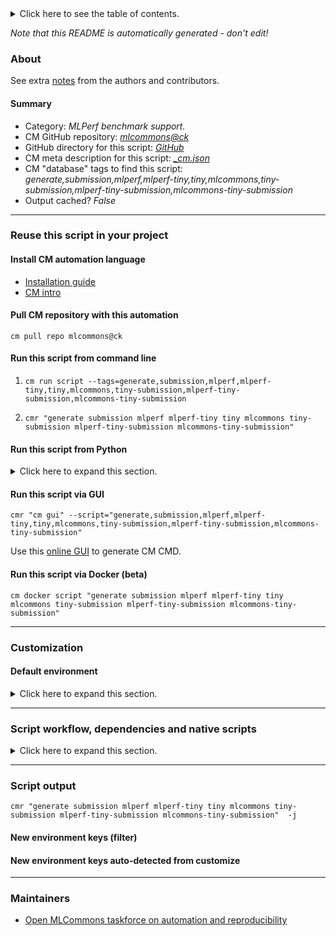 <details>
<summary>Click here to see the table of contents.</summary>

* [About](#about)
* [Summary](#summary)
* [Reuse this script in your project](#reuse-this-script-in-your-project)
  * [ Install CM automation language](#install-cm-automation-language)
  * [ Check CM script flags](#check-cm-script-flags)
  * [ Run this script from command line](#run-this-script-from-command-line)
  * [ Run this script from Python](#run-this-script-from-python)
  * [ Run this script via GUI](#run-this-script-via-gui)
  * [ Run this script via Docker (beta)](#run-this-script-via-docker-(beta))
* [Customization](#customization)
  * [ Default environment](#default-environment)
* [Script workflow, dependencies and native scripts](#script-workflow-dependencies-and-native-scripts)
* [Script output](#script-output)
* [New environment keys (filter)](#new-environment-keys-(filter))
* [New environment keys auto-detected from customize](#new-environment-keys-auto-detected-from-customize)
* [Maintainers](#maintainers)

</details>

*Note that this README is automatically generated - don't edit!*

### About


See extra [notes](README-extra.md) from the authors and contributors.

#### Summary

* Category: *MLPerf benchmark support.*
* CM GitHub repository: *[mlcommons@ck](https://github.com/mlcommons/ck/tree/master/cm-mlops)*
* GitHub directory for this script: *[GitHub](https://github.com/mlcommons/ck/tree/master/cm-mlops/script/generate-mlperf-tiny-submission)*
* CM meta description for this script: *[_cm.json](_cm.json)*
* CM "database" tags to find this script: *generate,submission,mlperf,mlperf-tiny,tiny,mlcommons,tiny-submission,mlperf-tiny-submission,mlcommons-tiny-submission*
* Output cached? *False*
___
### Reuse this script in your project

#### Install CM automation language

* [Installation guide](https://github.com/mlcommons/ck/blob/master/docs/installation.md)
* [CM intro](https://doi.org/10.5281/zenodo.8105339)

#### Pull CM repository with this automation

```cm pull repo mlcommons@ck```


#### Run this script from command line

1. `cm run script --tags=generate,submission,mlperf,mlperf-tiny,tiny,mlcommons,tiny-submission,mlperf-tiny-submission,mlcommons-tiny-submission `

2. `cmr "generate submission mlperf mlperf-tiny tiny mlcommons tiny-submission mlperf-tiny-submission mlcommons-tiny-submission" `

#### Run this script from Python

<details>
<summary>Click here to expand this section.</summary>

```python

import cmind

r = cmind.access({'action':'run'
                  'automation':'script',
                  'tags':'generate,submission,mlperf,mlperf-tiny,tiny,mlcommons,tiny-submission,mlperf-tiny-submission,mlcommons-tiny-submission'
                  'out':'con',
                  ...
                  (other input keys for this script)
                  ...
                 })

if r['return']>0:
    print (r['error'])

```

</details>


#### Run this script via GUI

```cmr "cm gui" --script="generate,submission,mlperf,mlperf-tiny,tiny,mlcommons,tiny-submission,mlperf-tiny-submission,mlcommons-tiny-submission"```

Use this [online GUI](https://cKnowledge.org/cm-gui/?tags=generate,submission,mlperf,mlperf-tiny,tiny,mlcommons,tiny-submission,mlperf-tiny-submission,mlcommons-tiny-submission) to generate CM CMD.

#### Run this script via Docker (beta)

`cm docker script "generate submission mlperf mlperf-tiny tiny mlcommons tiny-submission mlperf-tiny-submission mlcommons-tiny-submission" `

___
### Customization

#### Default environment

<details>
<summary>Click here to expand this section.</summary>

These keys can be updated via `--env.KEY=VALUE` or `env` dictionary in `@input.json` or using script flags.


</details>

___
### Script workflow, dependencies and native scripts

<details>
<summary>Click here to expand this section.</summary>

  1. ***Read "deps" on other CM scripts from [meta](https://github.com/mlcommons/ck/tree/master/cm-mlops/script/generate-mlperf-tiny-submission/_cm.json)***
     * get,python3
       * CM names: `--adr.['python', 'python3']...`
       - CM script: [get-python3](https://github.com/mlcommons/ck/tree/master/cm-mlops/script/get-python3)
     * get,sut,system-description
       - CM script: [get-mlperf-inference-sut-description](https://github.com/mlcommons/ck/tree/master/cm-mlops/script/get-mlperf-inference-sut-description)
  1. ***Run "preprocess" function from [customize.py](https://github.com/mlcommons/ck/tree/master/cm-mlops/script/generate-mlperf-tiny-submission/customize.py)***
  1. Read "prehook_deps" on other CM scripts from [meta](https://github.com/mlcommons/ck/tree/master/cm-mlops/script/generate-mlperf-tiny-submission/_cm.json)
  1. ***Run native script if exists***
  1. Read "posthook_deps" on other CM scripts from [meta](https://github.com/mlcommons/ck/tree/master/cm-mlops/script/generate-mlperf-tiny-submission/_cm.json)
  1. ***Run "postrocess" function from [customize.py](https://github.com/mlcommons/ck/tree/master/cm-mlops/script/generate-mlperf-tiny-submission/customize.py)***
  1. ***Read "post_deps" on other CM scripts from [meta](https://github.com/mlcommons/ck/tree/master/cm-mlops/script/generate-mlperf-tiny-submission/_cm.json)***
     * 
       * `if (CM_MLPERF_RUN_STYLE  == valid)`
       - CM script: [activate-python-venv](https://github.com/mlcommons/ck/tree/master/cm-mlops/script/activate-python-venv)
       - CM script: [add-custom-nvidia-system](https://github.com/mlcommons/ck/tree/master/cm-mlops/script/add-custom-nvidia-system)
       - CM script: [app-image-classification-onnx-py](https://github.com/mlcommons/ck/tree/master/cm-mlops/script/app-image-classification-onnx-py)
       - CM script: [app-image-classification-tf-onnx-cpp](https://github.com/mlcommons/ck/tree/master/cm-mlops/script/app-image-classification-tf-onnx-cpp)
       - CM script: [app-image-classification-torch-py](https://github.com/mlcommons/ck/tree/master/cm-mlops/script/app-image-classification-torch-py)
       - CM script: [app-image-classification-tvm-onnx-py](https://github.com/mlcommons/ck/tree/master/cm-mlops/script/app-image-classification-tvm-onnx-py)
       - CM script: [app-image-corner-detection](https://github.com/mlcommons/ck/tree/master/cm-mlops/script/app-image-corner-detection)
       - CM script: [app-loadgen-generic-python](https://github.com/mlcommons/ck/tree/master/cm-mlops/script/app-loadgen-generic-python)
       - CM script: [app-mlperf-inference](https://github.com/mlcommons/ck/tree/master/cm-mlops/script/app-mlperf-inference)
       - CM script: [app-mlperf-inference-cpp](https://github.com/mlcommons/ck/tree/master/cm-mlops/script/app-mlperf-inference-cpp)
       - CM script: [app-mlperf-inference-nvidia](https://github.com/mlcommons/ck/tree/master/cm-mlops/script/app-mlperf-inference-nvidia)
       - CM script: [app-mlperf-inference-reference](https://github.com/mlcommons/ck/tree/master/cm-mlops/script/app-mlperf-inference-reference)
       - CM script: [app-mlperf-inference-tflite-cpp](https://github.com/mlcommons/ck/tree/master/cm-mlops/script/app-mlperf-inference-tflite-cpp)
       - CM script: [app-mlperf-training-nvidia](https://github.com/mlcommons/ck/tree/master/cm-mlops/script/app-mlperf-training-nvidia)
       - CM script: [app-mlperf-training-reference](https://github.com/mlcommons/ck/tree/master/cm-mlops/script/app-mlperf-training-reference)
       - CM script: [app-stable-diffusion-onnx-py](https://github.com/mlcommons/ck/tree/master/cm-mlops/script/app-stable-diffusion-onnx-py)
       - CM script: [benchmark-any-mlperf-inference-implementation](https://github.com/mlcommons/ck/tree/master/cm-mlops/script/benchmark-any-mlperf-inference-implementation)
       - CM script: [benchmark-object-detection-loadgen](https://github.com/mlcommons/ck/tree/master/cm-mlops/script/benchmark-object-detection-loadgen)
       - CM script: [benchmark-program](https://github.com/mlcommons/ck/tree/master/cm-mlops/script/benchmark-program)
       - CM script: [benchmark-program-mlperf](https://github.com/mlcommons/ck/tree/master/cm-mlops/script/benchmark-program-mlperf)
       - CM script: [build-docker-image](https://github.com/mlcommons/ck/tree/master/cm-mlops/script/build-docker-image)
       - CM script: [build-dockerfile](https://github.com/mlcommons/ck/tree/master/cm-mlops/script/build-dockerfile)
       - CM script: [build-mlperf-inference-server-nvidia](https://github.com/mlcommons/ck/tree/master/cm-mlops/script/build-mlperf-inference-server-nvidia)
       - CM script: [calibrate-model-for.qaic](https://github.com/mlcommons/ck/tree/master/cm-mlops/script/calibrate-model-for.qaic)
       - CM script: [compile-model-for.qaic](https://github.com/mlcommons/ck/tree/master/cm-mlops/script/compile-model-for.qaic)
       - CM script: [compile-program](https://github.com/mlcommons/ck/tree/master/cm-mlops/script/compile-program)
       - CM script: [convert-csv-to-md](https://github.com/mlcommons/ck/tree/master/cm-mlops/script/convert-csv-to-md)
       - CM script: [convert-ml-model-huggingface-to-onnx](https://github.com/mlcommons/ck/tree/master/cm-mlops/script/convert-ml-model-huggingface-to-onnx)
       - CM script: [copy-to-clipboard](https://github.com/mlcommons/ck/tree/master/cm-mlops/script/copy-to-clipboard)
       - CM script: [create-conda-env](https://github.com/mlcommons/ck/tree/master/cm-mlops/script/create-conda-env)
       - CM script: [create-fpgaconvnet-app-tinyml](https://github.com/mlcommons/ck/tree/master/cm-mlops/script/create-fpgaconvnet-app-tinyml)
       - CM script: [create-fpgaconvnet-config-tinyml](https://github.com/mlcommons/ck/tree/master/cm-mlops/script/create-fpgaconvnet-config-tinyml)
       - CM script: [create-patch](https://github.com/mlcommons/ck/tree/master/cm-mlops/script/create-patch)
       - CM script: [destroy-terraform](https://github.com/mlcommons/ck/tree/master/cm-mlops/script/destroy-terraform)
       - CM script: [detect-cpu](https://github.com/mlcommons/ck/tree/master/cm-mlops/script/detect-cpu)
       - CM script: [detect-os](https://github.com/mlcommons/ck/tree/master/cm-mlops/script/detect-os)
       - CM script: [detect-sudo](https://github.com/mlcommons/ck/tree/master/cm-mlops/script/detect-sudo)
       - CM script: [download-and-extract](https://github.com/mlcommons/ck/tree/master/cm-mlops/script/download-and-extract)
       - CM script: [download-file](https://github.com/mlcommons/ck/tree/master/cm-mlops/script/download-file)
       - CM script: [download-torrent](https://github.com/mlcommons/ck/tree/master/cm-mlops/script/download-torrent)
       - CM script: [dump-pip-freeze](https://github.com/mlcommons/ck/tree/master/cm-mlops/script/dump-pip-freeze)
       - CM script: [extract-file](https://github.com/mlcommons/ck/tree/master/cm-mlops/script/extract-file)
       - CM script: [fail](https://github.com/mlcommons/ck/tree/master/cm-mlops/script/fail)
       - CM script: [flash-tinyml-binary](https://github.com/mlcommons/ck/tree/master/cm-mlops/script/flash-tinyml-binary)
       - CM script: [generate-mlperf-inference-submission](https://github.com/mlcommons/ck/tree/master/cm-mlops/script/generate-mlperf-inference-submission)
       - CM script: [generate-mlperf-inference-user-conf](https://github.com/mlcommons/ck/tree/master/cm-mlops/script/generate-mlperf-inference-user-conf)
       - CM script: [generate-mlperf-tiny-report](https://github.com/mlcommons/ck/tree/master/cm-mlops/script/generate-mlperf-tiny-report)
       - CM script: [generate-mlperf-tiny-submission](https://github.com/mlcommons/ck/tree/master/cm-mlops/script/generate-mlperf-tiny-submission)
       - CM script: [generate-nvidia-engine](https://github.com/mlcommons/ck/tree/master/cm-mlops/script/generate-nvidia-engine)
       - CM script: [get-android-sdk](https://github.com/mlcommons/ck/tree/master/cm-mlops/script/get-android-sdk)
       - CM script: [get-aocl](https://github.com/mlcommons/ck/tree/master/cm-mlops/script/get-aocl)
       - CM script: [get-aws-cli](https://github.com/mlcommons/ck/tree/master/cm-mlops/script/get-aws-cli)
       - CM script: [get-bazel](https://github.com/mlcommons/ck/tree/master/cm-mlops/script/get-bazel)
       - CM script: [get-bert-squad-vocab](https://github.com/mlcommons/ck/tree/master/cm-mlops/script/get-bert-squad-vocab)
       - CM script: [get-blis](https://github.com/mlcommons/ck/tree/master/cm-mlops/script/get-blis)
       - CM script: [get-brew](https://github.com/mlcommons/ck/tree/master/cm-mlops/script/get-brew)
       - CM script: [get-ck](https://github.com/mlcommons/ck/tree/master/cm-mlops/script/get-ck)
       - CM script: [get-ck-repo-mlops](https://github.com/mlcommons/ck/tree/master/cm-mlops/script/get-ck-repo-mlops)
       - CM script: [get-cl](https://github.com/mlcommons/ck/tree/master/cm-mlops/script/get-cl)
       - CM script: [get-cmake](https://github.com/mlcommons/ck/tree/master/cm-mlops/script/get-cmake)
       - CM script: [get-cmsis_5](https://github.com/mlcommons/ck/tree/master/cm-mlops/script/get-cmsis_5)
       - CM script: [get-compiler-flags](https://github.com/mlcommons/ck/tree/master/cm-mlops/script/get-compiler-flags)
       - CM script: [get-compiler-rust](https://github.com/mlcommons/ck/tree/master/cm-mlops/script/get-compiler-rust)
       - CM script: [get-conda](https://github.com/mlcommons/ck/tree/master/cm-mlops/script/get-conda)
       - CM script: [get-cuda](https://github.com/mlcommons/ck/tree/master/cm-mlops/script/get-cuda)
       - CM script: [get-cuda-devices](https://github.com/mlcommons/ck/tree/master/cm-mlops/script/get-cuda-devices)
       - CM script: [get-cudnn](https://github.com/mlcommons/ck/tree/master/cm-mlops/script/get-cudnn)
       - CM script: [get-dataset-cifar10](https://github.com/mlcommons/ck/tree/master/cm-mlops/script/get-dataset-cifar10)
       - CM script: [get-dataset-cnndm](https://github.com/mlcommons/ck/tree/master/cm-mlops/script/get-dataset-cnndm)
       - CM script: [get-dataset-coco](https://github.com/mlcommons/ck/tree/master/cm-mlops/script/get-dataset-coco)
       - CM script: [get-dataset-coco2014](https://github.com/mlcommons/ck/tree/master/cm-mlops/script/get-dataset-coco2014)
       - CM script: [get-dataset-cognata](https://github.com/mlcommons/ck/tree/master/cm-mlops/script/get-dataset-cognata)
       - CM script: [get-dataset-criteo](https://github.com/mlcommons/ck/tree/master/cm-mlops/script/get-dataset-criteo)
       - CM script: [get-dataset-imagenet-aux](https://github.com/mlcommons/ck/tree/master/cm-mlops/script/get-dataset-imagenet-aux)
       - CM script: [get-dataset-imagenet-calibration](https://github.com/mlcommons/ck/tree/master/cm-mlops/script/get-dataset-imagenet-calibration)
       - CM script: [get-dataset-imagenet-helper](https://github.com/mlcommons/ck/tree/master/cm-mlops/script/get-dataset-imagenet-helper)
       - CM script: [get-dataset-imagenet-train](https://github.com/mlcommons/ck/tree/master/cm-mlops/script/get-dataset-imagenet-train)
       - CM script: [get-dataset-imagenet-val](https://github.com/mlcommons/ck/tree/master/cm-mlops/script/get-dataset-imagenet-val)
       - CM script: [get-dataset-kits19](https://github.com/mlcommons/ck/tree/master/cm-mlops/script/get-dataset-kits19)
       - CM script: [get-dataset-librispeech](https://github.com/mlcommons/ck/tree/master/cm-mlops/script/get-dataset-librispeech)
       - CM script: [get-dataset-openimages](https://github.com/mlcommons/ck/tree/master/cm-mlops/script/get-dataset-openimages)
       - CM script: [get-dataset-openimages-annotations](https://github.com/mlcommons/ck/tree/master/cm-mlops/script/get-dataset-openimages-annotations)
       - CM script: [get-dataset-openimages-calibration](https://github.com/mlcommons/ck/tree/master/cm-mlops/script/get-dataset-openimages-calibration)
       - CM script: [get-dataset-openorca](https://github.com/mlcommons/ck/tree/master/cm-mlops/script/get-dataset-openorca)
       - CM script: [get-dataset-squad](https://github.com/mlcommons/ck/tree/master/cm-mlops/script/get-dataset-squad)
       - CM script: [get-dataset-squad-vocab](https://github.com/mlcommons/ck/tree/master/cm-mlops/script/get-dataset-squad-vocab)
       - CM script: [get-dlrm](https://github.com/mlcommons/ck/tree/master/cm-mlops/script/get-dlrm)
       - CM script: [get-dlrm-data-mlperf-inference](https://github.com/mlcommons/ck/tree/master/cm-mlops/script/get-dlrm-data-mlperf-inference)
       - CM script: [get-docker](https://github.com/mlcommons/ck/tree/master/cm-mlops/script/get-docker)
       - CM script: [get-gcc](https://github.com/mlcommons/ck/tree/master/cm-mlops/script/get-gcc)
       - CM script: [get-generic-python-lib](https://github.com/mlcommons/ck/tree/master/cm-mlops/script/get-generic-python-lib)
       - CM script: [get-generic-sys-util](https://github.com/mlcommons/ck/tree/master/cm-mlops/script/get-generic-sys-util)
       - CM script: [get-git-repo](https://github.com/mlcommons/ck/tree/master/cm-mlops/script/get-git-repo)
       - CM script: [get-github-cli](https://github.com/mlcommons/ck/tree/master/cm-mlops/script/get-github-cli)
       - CM script: [get-go](https://github.com/mlcommons/ck/tree/master/cm-mlops/script/get-go)
       - CM script: [get-google-test](https://github.com/mlcommons/ck/tree/master/cm-mlops/script/get-google-test)
       - CM script: [get-ipol-src](https://github.com/mlcommons/ck/tree/master/cm-mlops/script/get-ipol-src)
       - CM script: [get-java](https://github.com/mlcommons/ck/tree/master/cm-mlops/script/get-java)
       - CM script: [get-javac](https://github.com/mlcommons/ck/tree/master/cm-mlops/script/get-javac)
       - CM script: [get-kilt](https://github.com/mlcommons/ck/tree/master/cm-mlops/script/get-kilt)
       - CM script: [get-lib-armnn](https://github.com/mlcommons/ck/tree/master/cm-mlops/script/get-lib-armnn)
       - CM script: [get-lib-dnnl](https://github.com/mlcommons/ck/tree/master/cm-mlops/script/get-lib-dnnl)
       - CM script: [get-lib-protobuf](https://github.com/mlcommons/ck/tree/master/cm-mlops/script/get-lib-protobuf)
       - CM script: [get-lib-qaic-api](https://github.com/mlcommons/ck/tree/master/cm-mlops/script/get-lib-qaic-api)
       - CM script: [get-llvm](https://github.com/mlcommons/ck/tree/master/cm-mlops/script/get-llvm)
       - CM script: [get-microtvm](https://github.com/mlcommons/ck/tree/master/cm-mlops/script/get-microtvm)
       - CM script: [get-ml-model-3d-unet-kits19](https://github.com/mlcommons/ck/tree/master/cm-mlops/script/get-ml-model-3d-unet-kits19)
       - CM script: [get-ml-model-abtf-ssd-pytorch](https://github.com/mlcommons/ck/tree/master/cm-mlops/script/get-ml-model-abtf-ssd-pytorch)
       - CM script: [get-ml-model-bert-base-squad](https://github.com/mlcommons/ck/tree/master/cm-mlops/script/get-ml-model-bert-base-squad)
       - CM script: [get-ml-model-bert-large-squad](https://github.com/mlcommons/ck/tree/master/cm-mlops/script/get-ml-model-bert-large-squad)
       - CM script: [get-ml-model-dlrm-terabyte](https://github.com/mlcommons/ck/tree/master/cm-mlops/script/get-ml-model-dlrm-terabyte)
       - CM script: [get-ml-model-efficientnet-lite](https://github.com/mlcommons/ck/tree/master/cm-mlops/script/get-ml-model-efficientnet-lite)
       - CM script: [get-ml-model-gptj](https://github.com/mlcommons/ck/tree/master/cm-mlops/script/get-ml-model-gptj)
       - CM script: [get-ml-model-huggingface-zoo](https://github.com/mlcommons/ck/tree/master/cm-mlops/script/get-ml-model-huggingface-zoo)
       - CM script: [get-ml-model-llama2](https://github.com/mlcommons/ck/tree/master/cm-mlops/script/get-ml-model-llama2)
       - CM script: [get-ml-model-mobilenet](https://github.com/mlcommons/ck/tree/master/cm-mlops/script/get-ml-model-mobilenet)
       - CM script: [get-ml-model-neuralmagic-zoo](https://github.com/mlcommons/ck/tree/master/cm-mlops/script/get-ml-model-neuralmagic-zoo)
       - CM script: [get-ml-model-resnet50](https://github.com/mlcommons/ck/tree/master/cm-mlops/script/get-ml-model-resnet50)
       - CM script: [get-ml-model-retinanet](https://github.com/mlcommons/ck/tree/master/cm-mlops/script/get-ml-model-retinanet)
       - CM script: [get-ml-model-retinanet-nvidia](https://github.com/mlcommons/ck/tree/master/cm-mlops/script/get-ml-model-retinanet-nvidia)
       - CM script: [get-ml-model-rnnt](https://github.com/mlcommons/ck/tree/master/cm-mlops/script/get-ml-model-rnnt)
       - CM script: [get-ml-model-stable-diffusion](https://github.com/mlcommons/ck/tree/master/cm-mlops/script/get-ml-model-stable-diffusion)
       - CM script: [get-ml-model-tiny-resnet](https://github.com/mlcommons/ck/tree/master/cm-mlops/script/get-ml-model-tiny-resnet)
       - CM script: [get-ml-model-using-imagenet-from-model-zoo](https://github.com/mlcommons/ck/tree/master/cm-mlops/script/get-ml-model-using-imagenet-from-model-zoo)
       - CM script: [get-mlcommons-croissant](https://github.com/mlcommons/ck/tree/master/cm-mlops/script/get-mlcommons-croissant)
       - CM script: [get-mlperf-inference-intel-scratch-space](https://github.com/mlcommons/ck/tree/master/cm-mlops/script/get-mlperf-inference-intel-scratch-space)
       - CM script: [get-mlperf-inference-loadgen](https://github.com/mlcommons/ck/tree/master/cm-mlops/script/get-mlperf-inference-loadgen)
       - CM script: [get-mlperf-inference-nvidia-common-code](https://github.com/mlcommons/ck/tree/master/cm-mlops/script/get-mlperf-inference-nvidia-common-code)
       - CM script: [get-mlperf-inference-nvidia-scratch-space](https://github.com/mlcommons/ck/tree/master/cm-mlops/script/get-mlperf-inference-nvidia-scratch-space)
       - CM script: [get-mlperf-inference-results](https://github.com/mlcommons/ck/tree/master/cm-mlops/script/get-mlperf-inference-results)
       - CM script: [get-mlperf-inference-results-dir](https://github.com/mlcommons/ck/tree/master/cm-mlops/script/get-mlperf-inference-results-dir)
       - CM script: [get-mlperf-inference-src](https://github.com/mlcommons/ck/tree/master/cm-mlops/script/get-mlperf-inference-src)
       - CM script: [get-mlperf-inference-submission-dir](https://github.com/mlcommons/ck/tree/master/cm-mlops/script/get-mlperf-inference-submission-dir)
       - CM script: [get-mlperf-inference-sut-configs](https://github.com/mlcommons/ck/tree/master/cm-mlops/script/get-mlperf-inference-sut-configs)
       - CM script: [get-mlperf-inference-sut-description](https://github.com/mlcommons/ck/tree/master/cm-mlops/script/get-mlperf-inference-sut-description)
       - CM script: [get-mlperf-inference-utils](https://github.com/mlcommons/ck/tree/master/cm-mlops/script/get-mlperf-inference-utils)
       - CM script: [get-mlperf-logging](https://github.com/mlcommons/ck/tree/master/cm-mlops/script/get-mlperf-logging)
       - CM script: [get-mlperf-power-dev](https://github.com/mlcommons/ck/tree/master/cm-mlops/script/get-mlperf-power-dev)
       - CM script: [get-mlperf-tiny-eembc-energy-runner-src](https://github.com/mlcommons/ck/tree/master/cm-mlops/script/get-mlperf-tiny-eembc-energy-runner-src)
       - CM script: [get-mlperf-tiny-src](https://github.com/mlcommons/ck/tree/master/cm-mlops/script/get-mlperf-tiny-src)
       - CM script: [get-mlperf-training-nvidia-code](https://github.com/mlcommons/ck/tree/master/cm-mlops/script/get-mlperf-training-nvidia-code)
       - CM script: [get-mlperf-training-src](https://github.com/mlcommons/ck/tree/master/cm-mlops/script/get-mlperf-training-src)
       - CM script: [get-nvidia-docker](https://github.com/mlcommons/ck/tree/master/cm-mlops/script/get-nvidia-docker)
       - CM script: [get-nvidia-mitten](https://github.com/mlcommons/ck/tree/master/cm-mlops/script/get-nvidia-mitten)
       - CM script: [get-onnxruntime-prebuilt](https://github.com/mlcommons/ck/tree/master/cm-mlops/script/get-onnxruntime-prebuilt)
       - CM script: [get-openssl](https://github.com/mlcommons/ck/tree/master/cm-mlops/script/get-openssl)
       - CM script: [get-preprocessed-dataset-criteo](https://github.com/mlcommons/ck/tree/master/cm-mlops/script/get-preprocessed-dataset-criteo)
       - CM script: [get-preprocesser-script-generic](https://github.com/mlcommons/ck/tree/master/cm-mlops/script/get-preprocesser-script-generic)
       - CM script: [get-preprocessed-dataset-imagenet](https://github.com/mlcommons/ck/tree/master/cm-mlops/script/get-preprocessed-dataset-imagenet)
       - CM script: [get-preprocessed-dataset-kits19](https://github.com/mlcommons/ck/tree/master/cm-mlops/script/get-preprocessed-dataset-kits19)
       - CM script: [get-preprocessed-dataset-librispeech](https://github.com/mlcommons/ck/tree/master/cm-mlops/script/get-preprocessed-dataset-librispeech)
       - CM script: [get-preprocessed-dataset-openimages](https://github.com/mlcommons/ck/tree/master/cm-mlops/script/get-preprocessed-dataset-openimages)
       - CM script: [get-preprocessed-dataset-openorca](https://github.com/mlcommons/ck/tree/master/cm-mlops/script/get-preprocessed-dataset-openorca)
       - CM script: [get-preprocessed-dataset-squad](https://github.com/mlcommons/ck/tree/master/cm-mlops/script/get-preprocessed-dataset-squad)
       - CM script: [get-python3](https://github.com/mlcommons/ck/tree/master/cm-mlops/script/get-python3)
       - CM script: [get-qaic-apps-sdk](https://github.com/mlcommons/ck/tree/master/cm-mlops/script/get-qaic-apps-sdk)
       - CM script: [get-qaic-platform-sdk](https://github.com/mlcommons/ck/tree/master/cm-mlops/script/get-qaic-platform-sdk)
       - CM script: [get-qaic-software-kit](https://github.com/mlcommons/ck/tree/master/cm-mlops/script/get-qaic-software-kit)
       - CM script: [get-rclone](https://github.com/mlcommons/ck/tree/master/cm-mlops/script/get-rclone)
       - CM script: [get-rocm](https://github.com/mlcommons/ck/tree/master/cm-mlops/script/get-rocm)
       - CM script: [get-spec-ptd](https://github.com/mlcommons/ck/tree/master/cm-mlops/script/get-spec-ptd)
       - CM script: [get-sys-utils-cm](https://github.com/mlcommons/ck/tree/master/cm-mlops/script/get-sys-utils-cm)
       - CM script: [get-sys-utils-min](https://github.com/mlcommons/ck/tree/master/cm-mlops/script/get-sys-utils-min)
       - CM script: [get-target-device](https://github.com/mlcommons/ck/tree/master/cm-mlops/script/get-target-device)
       - CM script: [get-tensorrt](https://github.com/mlcommons/ck/tree/master/cm-mlops/script/get-tensorrt)
       - CM script: [get-terraform](https://github.com/mlcommons/ck/tree/master/cm-mlops/script/get-terraform)
       - CM script: [get-tvm](https://github.com/mlcommons/ck/tree/master/cm-mlops/script/get-tvm)
       - CM script: [get-tvm-model](https://github.com/mlcommons/ck/tree/master/cm-mlops/script/get-tvm-model)
       - CM script: [get-xilinx-sdk](https://github.com/mlcommons/ck/tree/master/cm-mlops/script/get-xilinx-sdk)
       - CM script: [get-zendnn](https://github.com/mlcommons/ck/tree/master/cm-mlops/script/get-zendnn)
       - CM script: [get-zephyr](https://github.com/mlcommons/ck/tree/master/cm-mlops/script/get-zephyr)
       - CM script: [get-zephyr-sdk](https://github.com/mlcommons/ck/tree/master/cm-mlops/script/get-zephyr-sdk)
       - CM script: [gui](https://github.com/mlcommons/ck/tree/master/cm-mlops/script/gui)
       - CM script: [import-mlperf-inference-to-experiment](https://github.com/mlcommons/ck/tree/master/cm-mlops/script/import-mlperf-inference-to-experiment)
       - CM script: [import-mlperf-tiny-to-experiment](https://github.com/mlcommons/ck/tree/master/cm-mlops/script/import-mlperf-tiny-to-experiment)
       - CM script: [import-mlperf-training-to-experiment](https://github.com/mlcommons/ck/tree/master/cm-mlops/script/import-mlperf-training-to-experiment)
       - CM script: [install-aws-cli](https://github.com/mlcommons/ck/tree/master/cm-mlops/script/install-aws-cli)
       - CM script: [install-bazel](https://github.com/mlcommons/ck/tree/master/cm-mlops/script/install-bazel)
       - CM script: [install-cmake-prebuilt](https://github.com/mlcommons/ck/tree/master/cm-mlops/script/install-cmake-prebuilt)
       - CM script: [install-cuda-package-manager](https://github.com/mlcommons/ck/tree/master/cm-mlops/script/install-cuda-package-manager)
       - CM script: [install-cuda-prebuilt](https://github.com/mlcommons/ck/tree/master/cm-mlops/script/install-cuda-prebuilt)
       - CM script: [install-gcc-src](https://github.com/mlcommons/ck/tree/master/cm-mlops/script/install-gcc-src)
       - CM script: [install-generic-conda-package](https://github.com/mlcommons/ck/tree/master/cm-mlops/script/install-generic-conda-package)
       - CM script: [install-gflags](https://github.com/mlcommons/ck/tree/master/cm-mlops/script/install-gflags)
       - CM script: [install-github-cli](https://github.com/mlcommons/ck/tree/master/cm-mlops/script/install-github-cli)
       - CM script: [install-ipex-from-src](https://github.com/mlcommons/ck/tree/master/cm-mlops/script/install-ipex-from-src)
       - CM script: [install-llvm-prebuilt](https://github.com/mlcommons/ck/tree/master/cm-mlops/script/install-llvm-prebuilt)
       - CM script: [install-llvm-src](https://github.com/mlcommons/ck/tree/master/cm-mlops/script/install-llvm-src)
       - CM script: [install-mlperf-logging-from-src](https://github.com/mlcommons/ck/tree/master/cm-mlops/script/install-mlperf-logging-from-src)
       - CM script: [install-nccl-libs](https://github.com/mlcommons/ck/tree/master/cm-mlops/script/install-nccl-libs)
       - CM script: [install-onednn-from-src](https://github.com/mlcommons/ck/tree/master/cm-mlops/script/install-onednn-from-src)
       - CM script: [install-onnxruntime-from-src](https://github.com/mlcommons/ck/tree/master/cm-mlops/script/install-onnxruntime-from-src)
       - CM script: [install-openssl](https://github.com/mlcommons/ck/tree/master/cm-mlops/script/install-openssl)
       - CM script: [install-pip-package-for-cmind-python](https://github.com/mlcommons/ck/tree/master/cm-mlops/script/install-pip-package-for-cmind-python)
       - CM script: [install-python-src](https://github.com/mlcommons/ck/tree/master/cm-mlops/script/install-python-src)
       - CM script: [install-python-venv](https://github.com/mlcommons/ck/tree/master/cm-mlops/script/install-python-venv)
       - CM script: [install-pytorch-from-src](https://github.com/mlcommons/ck/tree/master/cm-mlops/script/install-pytorch-from-src)
       - CM script: [install-pytorch-kineto-from-src](https://github.com/mlcommons/ck/tree/master/cm-mlops/script/install-pytorch-kineto-from-src)
       - CM script: [install-qaic-compute-sdk-from-src](https://github.com/mlcommons/ck/tree/master/cm-mlops/script/install-qaic-compute-sdk-from-src)
       - CM script: [install-rocm](https://github.com/mlcommons/ck/tree/master/cm-mlops/script/install-rocm)
       - CM script: [install-tensorflow-for-c](https://github.com/mlcommons/ck/tree/master/cm-mlops/script/install-tensorflow-for-c)
       - CM script: [install-tensorflow-from-src](https://github.com/mlcommons/ck/tree/master/cm-mlops/script/install-tensorflow-from-src)
       - CM script: [install-terraform-from-src](https://github.com/mlcommons/ck/tree/master/cm-mlops/script/install-terraform-from-src)
       - CM script: [install-tflite-from-src](https://github.com/mlcommons/ck/tree/master/cm-mlops/script/install-tflite-from-src)
       - CM script: [install-transformers-from-src](https://github.com/mlcommons/ck/tree/master/cm-mlops/script/install-transformers-from-src)
       - CM script: [launch-benchmark](https://github.com/mlcommons/ck/tree/master/cm-mlops/script/launch-benchmark)
       - CM script: [prepare-training-data-bert](https://github.com/mlcommons/ck/tree/master/cm-mlops/script/prepare-training-data-bert)
       - CM script: [prepare-training-data-resnet](https://github.com/mlcommons/ck/tree/master/cm-mlops/script/prepare-training-data-resnet)
       - CM script: [preprocess-mlperf-inference-submission](https://github.com/mlcommons/ck/tree/master/cm-mlops/script/preprocess-mlperf-inference-submission)
       - CM script: [print-hello-world](https://github.com/mlcommons/ck/tree/master/cm-mlops/script/print-hello-world)
       - CM script: [print-hello-world-java](https://github.com/mlcommons/ck/tree/master/cm-mlops/script/print-hello-world-java)
       - CM script: [print-hello-world-javac](https://github.com/mlcommons/ck/tree/master/cm-mlops/script/print-hello-world-javac)
       - CM script: [print-hello-world-py](https://github.com/mlcommons/ck/tree/master/cm-mlops/script/print-hello-world-py)
       - CM script: [print-python-version](https://github.com/mlcommons/ck/tree/master/cm-mlops/script/print-python-version)
       - CM script: [process-ae-users](https://github.com/mlcommons/ck/tree/master/cm-mlops/script/process-ae-users)
       - CM script: [process-mlperf-accuracy](https://github.com/mlcommons/ck/tree/master/cm-mlops/script/process-mlperf-accuracy)
       - CM script: [prune-bert-models](https://github.com/mlcommons/ck/tree/master/cm-mlops/script/prune-bert-models)
       - CM script: [publish-results-to-dashboard](https://github.com/mlcommons/ck/tree/master/cm-mlops/script/publish-results-to-dashboard)
       - CM script: [pull-git-repo](https://github.com/mlcommons/ck/tree/master/cm-mlops/script/pull-git-repo)
       - CM script: [push-csv-to-spreadsheet](https://github.com/mlcommons/ck/tree/master/cm-mlops/script/push-csv-to-spreadsheet)
       - CM script: [push-mlperf-inference-results-to-github](https://github.com/mlcommons/ck/tree/master/cm-mlops/script/push-mlperf-inference-results-to-github)
       - CM script: [remote-run-commands](https://github.com/mlcommons/ck/tree/master/cm-mlops/script/remote-run-commands)
       - CM script: [reproduce-ipol-paper-2022-439](https://github.com/mlcommons/ck/tree/master/cm-mlops/script/reproduce-ipol-paper-2022-439)
       - CM script: [reproduce-micro-paper-2023-victima](https://github.com/mlcommons/ck/tree/master/cm-mlops/script/reproduce-micro-paper-2023-victima)
       - CM script: [reproduce-mlperf-inference-intel](https://github.com/mlcommons/ck/tree/master/cm-mlops/script/reproduce-mlperf-inference-intel)
       - CM script: [reproduce-mlperf-inference-nvidia](https://github.com/mlcommons/ck/tree/master/cm-mlops/script/reproduce-mlperf-inference-nvidia)
       - CM script: [reproduce-mlperf-inference-qualcomm](https://github.com/mlcommons/ck/tree/master/cm-mlops/script/reproduce-mlperf-inference-qualcomm)
       - CM script: [reproduce-mlperf-octoml-tinyml-results](https://github.com/mlcommons/ck/tree/master/cm-mlops/script/reproduce-mlperf-octoml-tinyml-results)
       - CM script: [reproduce-mlperf-training-nvidia](https://github.com/mlcommons/ck/tree/master/cm-mlops/script/reproduce-mlperf-training-nvidia)
       - CM script: [run-docker-container](https://github.com/mlcommons/ck/tree/master/cm-mlops/script/run-docker-container)
       - CM script: [run-mlperf-inference-app](https://github.com/mlcommons/ck/tree/master/cm-mlops/script/run-mlperf-inference-app)
       - CM script: [run-mlperf-inference-mobilenet-models](https://github.com/mlcommons/ck/tree/master/cm-mlops/script/run-mlperf-inference-mobilenet-models)
       - CM script: [run-mlperf-inference-submission-checker](https://github.com/mlcommons/ck/tree/master/cm-mlops/script/run-mlperf-inference-submission-checker)
       - CM script: [run-mlperf-power-client](https://github.com/mlcommons/ck/tree/master/cm-mlops/script/run-mlperf-power-client)
       - CM script: [run-mlperf-power-server](https://github.com/mlcommons/ck/tree/master/cm-mlops/script/run-mlperf-power-server)
       - CM script: [run-mlperf-training-submission-checker](https://github.com/mlcommons/ck/tree/master/cm-mlops/script/run-mlperf-training-submission-checker)
       - CM script: [run-python](https://github.com/mlcommons/ck/tree/master/cm-mlops/script/run-python)
       - CM script: [run-terraform](https://github.com/mlcommons/ck/tree/master/cm-mlops/script/run-terraform)
       - CM script: [save-mlperf-inference-implementation-state](https://github.com/mlcommons/ck/tree/master/cm-mlops/script/save-mlperf-inference-implementation-state)
       - CM script: [set-device-settings-qaic](https://github.com/mlcommons/ck/tree/master/cm-mlops/script/set-device-settings-qaic)
       - CM script: [set-echo-off-win](https://github.com/mlcommons/ck/tree/master/cm-mlops/script/set-echo-off-win)
       - CM script: [set-performance-mode](https://github.com/mlcommons/ck/tree/master/cm-mlops/script/set-performance-mode)
       - CM script: [set-sqlite-dir](https://github.com/mlcommons/ck/tree/master/cm-mlops/script/set-sqlite-dir)
       - CM script: [tar-my-folder](https://github.com/mlcommons/ck/tree/master/cm-mlops/script/tar-my-folder)
       - CM script: [test-abtf-ssd-pytorch](https://github.com/mlcommons/ck/tree/master/cm-mlops/script/test-abtf-ssd-pytorch)
       - CM script: [test-download-and-extract-artifacts](https://github.com/mlcommons/ck/tree/master/cm-mlops/script/test-download-and-extract-artifacts)
       - CM script: [test-mlperf-inference-retinanet](https://github.com/mlcommons/ck/tree/master/cm-mlops/script/test-mlperf-inference-retinanet)
       - CM script: [test-onnxruntime-cpp](https://github.com/mlcommons/ck/tree/master/cm-mlops/script/test-onnxruntime-cpp)
       - CM script: [test-set-sys-user-cm](https://github.com/mlcommons/ck/tree/master/cm-mlops/script/test-set-sys-user-cm)
       - CM script: [truncate-mlperf-inference-accuracy-log](https://github.com/mlcommons/ck/tree/master/cm-mlops/script/truncate-mlperf-inference-accuracy-log)
       - CM script: [upgrade-python-pip](https://github.com/mlcommons/ck/tree/master/cm-mlops/script/upgrade-python-pip)
       - CM script: [wrapper-reproduce-octoml-tinyml-submission](https://github.com/mlcommons/ck/tree/master/cm-mlops/script/wrapper-reproduce-octoml-tinyml-submission)
       - CM script: [test-script1](https://github.com/gfursin/cm-tests/tree/master/script/test-script1)
       - CM script: [test-script2](https://github.com/gfursin/cm-tests/tree/master/script/test-script2)
       - CM script: [test-script3](https://github.com/gfursin/cm-tests/tree/master/script/test-script3)
       - CM script: [test-script4](https://github.com/gfursin/cm-tests/tree/master/script/test-script4)
       - CM script: [test-script5](https://github.com/gfursin/cm-tests/tree/master/script/test-script5)
       - CM script: [app-generate-image-dalle-mini-jax-py](https://github.com/cknowledge/tests/tree/master/cm/script/app-generate-image-dalle-mini-jax-py)
       - CM script: [app-generate-image-stable-diffusion2-pytorch-cuda-py](https://github.com/cknowledge/tests/tree/master/cm/script/app-generate-image-stable-diffusion2-pytorch-cuda-py)
       - CM script: [app-image-classification-onnx-py-ck](https://github.com/cknowledge/tests/tree/master/cm/script/app-image-classification-onnx-py-ck)
       - CM script: [app-image-corner-detection-old](https://github.com/cknowledge/tests/tree/master/cm/script/app-image-corner-detection-old)
       - CM script: [app-ipol-demo](https://github.com/cknowledge/tests/tree/master/cm/script/app-ipol-demo)
       - CM script: [app-stable-diffusion-pytorch-cuda-py](https://github.com/cknowledge/tests/tree/master/cm/script/app-stable-diffusion-pytorch-cuda-py)
       - CM script: [not-needed--get-android-cmdline-tools](https://github.com/cknowledge/tests/tree/master/cm/script/not-needed--get-android-cmdline-tools)
       - CM script: [not-needed--install-android-cmdline-tools](https://github.com/cknowledge/tests/tree/master/cm/script/not-needed--install-android-cmdline-tools)
       - CM script: [gui-llm](https://github.com/cknowledge/cm-private/tree/master/script/gui-llm)
       - CM script: [run-refiners-hello-world](https://github.com/cknowledge/cm-reproduce/tree/master/script/run-refiners-hello-world)
       - CM script: [install_dep](install_dep)
       - CM script: [produce-plots](produce-plots)
       - CM script: [reproduce-micro-2023-paper-victima](reproduce-micro-2023-paper-victima)
       - CM script: [run-experiments](run-experiments)
       - CM script: [process-mlperf-inference-results](https://github.com/mlcommons/ck_mlperf_results/tree/master/script/process-mlperf-inference-results)
       - CM script: [reproduce-ieee-acm-micro2023-paper-22](https://github.com/ctuning/cm-reproduce-research-projects/tree/master/script/reproduce-ieee-acm-micro2023-paper-22)
       - CM script: [reproduce-ieee-acm-micro2023-paper-28](https://github.com/ctuning/cm-reproduce-research-projects/tree/master/script/reproduce-ieee-acm-micro2023-paper-28)
       - CM script: [reproduce-ieee-acm-micro2023-paper-33](https://github.com/ctuning/cm-reproduce-research-projects/tree/master/script/reproduce-ieee-acm-micro2023-paper-33)
       - CM script: [reproduce-ieee-acm-micro2023-paper-38](https://github.com/ctuning/cm-reproduce-research-projects/tree/master/script/reproduce-ieee-acm-micro2023-paper-38)
       - CM script: [reproduce-ieee-acm-micro2023-paper-5](https://github.com/ctuning/cm-reproduce-research-projects/tree/master/script/reproduce-ieee-acm-micro2023-paper-5)
       - CM script: [reproduce-ieee-acm-micro2023-paper-8](https://github.com/ctuning/cm-reproduce-research-projects/tree/master/script/reproduce-ieee-acm-micro2023-paper-8)
       - CM script: [reproduce-ieee-acm-micro2023-paper-85](https://github.com/ctuning/cm-reproduce-research-projects/tree/master/script/reproduce-ieee-acm-micro2023-paper-85)
       - CM script: [reproduce-ieee-acm-micro2023-paper-87](https://github.com/ctuning/cm-reproduce-research-projects/tree/master/script/reproduce-ieee-acm-micro2023-paper-87)
       - CM script: [reproduce-ipol-paper-2022-439a](https://github.com/ctuning/cm-reproduce-research-projects/tree/master/script/reproduce-ipol-paper-2022-439a)
       - CM script: [reproduce-neurips-paper-2022-arxiv-2204.09656](https://github.com/ctuning/cm-reproduce-research-projects/tree/master/script/reproduce-neurips-paper-2022-arxiv-2204.09656)
       - CM script: [run-how-to-run-server](https://github.com/how-to-run/server/tree/master/script/run-how-to-run-server)
       - CM script: [get-dataset-cognata-mlcommons](https://github.com/mlcommons/abtf-ssd-pytorch/tree/master/cm/script/get-dataset-cognata-mlcommons)
</details>

___
### Script output
`cmr "generate submission mlperf mlperf-tiny tiny mlcommons tiny-submission mlperf-tiny-submission mlcommons-tiny-submission"  -j`
#### New environment keys (filter)

#### New environment keys auto-detected from customize

___
### Maintainers

* [Open MLCommons taskforce on automation and reproducibility](https://github.com/mlcommons/ck/blob/master/docs/taskforce.md)